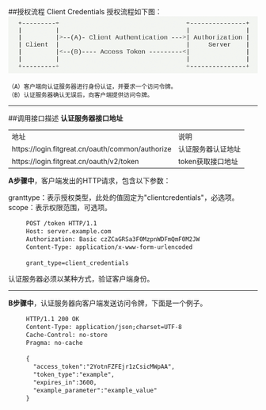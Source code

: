 ##授权流程
Client Credentials 授权流程如下图：
![Client Credentials](img/bg2014051207.png)


    （A）客户端向认证服务器进行身份认证，并要求一个访问令牌。  
    （B）认证服务器确认无误后，向客户端提供访问令牌。



* * * 

##调用接口描述
**认证服务器接口地址**
<table>
    <tr>
        <td>地址</td>
        <td>说明</td>
    </tr>
    <tr>
        <td>https://login.fitgreat.cn/oauth/common/authorize</td>
        <td>认证服务器认证地址</td>
    </tr>
    <tr>
        <td>https://login.fitgreat.cn/oauth/v2/token</td>
        <td>token获取接口地址</td>
    </tr>
</table>

**A步骤中**，客户端发出的HTTP请求，包含以下参数：

granttype：表示授权类型，此处的值固定为"clientcredentials"，必选项。  
scope：表示权限范围，可选项。  


         POST /token HTTP/1.1
         Host: server.example.com
         Authorization: Basic czZCaGRSa3F0MzpnWDFmQmF0M2JW
         Content-Type: application/x-www-form-urlencoded

         grant_type=client_credentials

认证服务器必须以某种方式，验证客户端身份。

---

**B步骤中**，认证服务器向客户端发送访问令牌，下面是一个例子。


         HTTP/1.1 200 OK
         Content-Type: application/json;charset=UTF-8
         Cache-Control: no-store
         Pragma: no-cache

         {
           "access_token":"2YotnFZFEjr1zCsicMWpAA",
           "token_type":"example",
           "expires_in":3600,
           "example_parameter":"example_value"
         }

